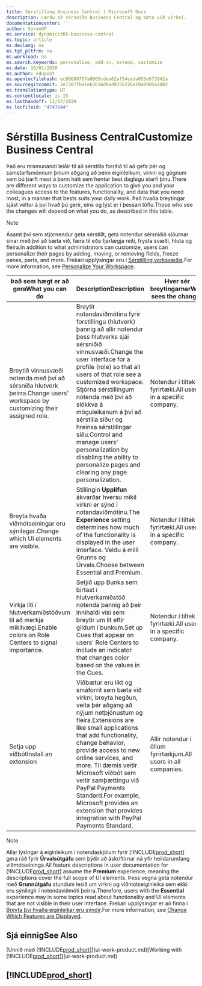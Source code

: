 ```yaml
---
title: Sérstilling Business Central | Microsoft Docs
description: Lærðu að sérsníða Business Central og bæta við virkni.
documentationcenter: ''
author: SorenGP
ms.service: dynamics365-business-central
ms.topic: article
ms.devlang: na
ms.tgt_pltfrm: na
ms.workload: na
ms.search.keywords: personalize, add-in, extend, customize
ms.date: 10/01/2020
ms.author: edupont
ms.openlocfilehash: ec80608757a8865cdea62af54ceda855e673942a
ms.sourcegitcommit: 2e7307fbe1eb3b34d0ad9356226a19409054a402
ms.translationtype: HT
ms.contentlocale: is-IS
ms.lasthandoff: 12/17/2020
ms.locfileid: "4747644"
---
```

# <a name="customize-business-central"></a><span data-ttu-id="b9796-103">Sérstilla Business Central</span><span class="sxs-lookup"><span data-stu-id="b9796-103">Customize Business Central</span></span>
<span data-ttu-id="b9796-104">Það eru mismunandi leiðir til að sérstilla forritið til að gefa þér og samstarfsmönnum þínum aðgang að þeim eiginleikum, virkni og gögnum sem þú þarft mest á þann hátt sem hentar best daglegu starfi þínu.</span><span class="sxs-lookup"><span data-stu-id="b9796-104">There are different ways to customize the application to give you and your colleagues access to the features, functionality, and data that you need most, in a manner that bests suits your daily work.</span></span> <span data-ttu-id="b9796-105">Það hvaða breytingar sjást veltur á því hvað þú gerir, eins og lýst er í þessari töflu.</span><span class="sxs-lookup"><span data-stu-id="b9796-105">Those who see the changes will depend on what you do, as described in this table.</span></span>

> [!NOTE]
> <span data-ttu-id="b9796-106">Ásamt því sem stjórnendur geta sérstillt, geta notendur sérsniðið síðurnar sínar með því að bæta við, færa til eða fjarlægja reiti, frysta svæði, hluta og fleira.</span><span class="sxs-lookup"><span data-stu-id="b9796-106">In addition to what administrators can customize, users can personalize their pages by adding, moving, or removing fields, freeze panes, parts, and more.</span></span> <span data-ttu-id="b9796-107">Frekari upplýsingar eru í [Sérstilling verksvæðis](ui-personalization-user.md).</span><span class="sxs-lookup"><span data-stu-id="b9796-107">For more information, see [Personalize Your Workspace](ui-personalization-user.md).</span></span>

| <span data-ttu-id="b9796-108">Það sem hægt er að gera</span><span class="sxs-lookup"><span data-stu-id="b9796-108">What you can do</span></span>    |  <span data-ttu-id="b9796-109">Description</span><span class="sxs-lookup"><span data-stu-id="b9796-109">Description</span></span>  |  <span data-ttu-id="b9796-110">Hver sér breytingarnar</span><span class="sxs-lookup"><span data-stu-id="b9796-110">Who sees the changes</span></span>  |  <span data-ttu-id="b9796-111">Meiri upplýsingar</span><span class="sxs-lookup"><span data-stu-id="b9796-111">More information</span></span>  |
|-----|---------------|---------|-------|
|<span data-ttu-id="b9796-112">Breytið vinnusvæði notenda með því að sérsníða hlutverk þeirra.</span><span class="sxs-lookup"><span data-stu-id="b9796-112">Change users' workspace by customizing their assigned role.</span></span>|<span data-ttu-id="b9796-113">Breytir notandaviðmótinu fyrir forstillingu (hlutverk) þannig að allir notendur þess hlutverks sjái sérsniðið vinnusvæði.</span><span class="sxs-lookup"><span data-stu-id="b9796-113">Change the user interface for a profile (role) so that all users of that role see a customized workspace.</span></span> <span data-ttu-id="b9796-114">Stjórna sérstillingum notenda með því að slökkva á möguleikanum á því að sérstilla síður og hreinsa sérstillingar síðu.</span><span class="sxs-lookup"><span data-stu-id="b9796-114">Control and manage users' personalization by disabling the ability to personalize pages and clearing any page personalization.</span></span>|<span data-ttu-id="b9796-115">Notendur í tilteknu fyrirtæki.</span><span class="sxs-lookup"><span data-stu-id="b9796-115">All users in a specific company.</span></span>|[<span data-ttu-id="b9796-116">Sérsníða síður fyrir forstillingar</span><span class="sxs-lookup"><span data-stu-id="b9796-116">Customize Pages for Profiles</span></span>](ui-personalization-manage.md)|
|<span data-ttu-id="b9796-117">Breyta hvaða viðmótseiningar eru sýnilegar.</span><span class="sxs-lookup"><span data-stu-id="b9796-117">Change which UI elements are visible.</span></span>|<span data-ttu-id="b9796-118">Stillingin **Upplifun** ákvarðar hversu mikil virkni er sýnd í notandaviðmótinu.</span><span class="sxs-lookup"><span data-stu-id="b9796-118">The **Experience** setting determines how much of the functionality is displayed in the user interface.</span></span> <span data-ttu-id="b9796-119">Veldu á milli Grunns og Úrvals.</span><span class="sxs-lookup"><span data-stu-id="b9796-119">Choose between Essential and Premium.</span></span>|<span data-ttu-id="b9796-120">Notendur í tilteknu fyrirtæki.</span><span class="sxs-lookup"><span data-stu-id="b9796-120">All users in a specific company.</span></span>|[<span data-ttu-id="b9796-121">Breyta því hvaða eiginleikar eru sýndir</span><span class="sxs-lookup"><span data-stu-id="b9796-121">Change Which Features are Displayed</span></span>](ui-experiences.md)|
|<span data-ttu-id="b9796-122">Virkja liti í hlutverkamiðstöðvum til að merkja mikilvægi.</span><span class="sxs-lookup"><span data-stu-id="b9796-122">Enable colors on Role Centers to signal importance.</span></span>|<span data-ttu-id="b9796-123">Setjið upp Bunka sem birtast í hlutverkamiðstöð notenda þannig að þeir innihaldi vísi sem breytir um lit eftir gildum í bunkum.</span><span class="sxs-lookup"><span data-stu-id="b9796-123">Set up Cues that appear on users' Role Centers to include an indicator that changes color based on the values in the Cues.</span></span>|<span data-ttu-id="b9796-124">Notendur í tilteknu fyrirtæki.</span><span class="sxs-lookup"><span data-stu-id="b9796-124">All users in a specific company.</span></span>|[<span data-ttu-id="b9796-125">Setja upp litaðan vísi á bunka</span><span class="sxs-lookup"><span data-stu-id="b9796-125">Set Up a Colored Indicator on Cues</span></span>](admin-how-set-up-colored-indicator-on-cues.md)|
|<span data-ttu-id="b9796-126">Setja upp viðbót</span><span class="sxs-lookup"><span data-stu-id="b9796-126">Install an extension</span></span>|<span data-ttu-id="b9796-127">Viðbætur eru líkt og smáforrit sem bæta við virkni, breyta hegðun, veita þér aðgang að nýjum netþjónustum og fleira.</span><span class="sxs-lookup"><span data-stu-id="b9796-127">Extensions are like small applications that add functionality, change behavior, provide access to new online services, and more.</span></span> <span data-ttu-id="b9796-128">Til dæmis veitir Microsoft viðbót sem veitir samþættingu við PayPal Payments Standard.</span><span class="sxs-lookup"><span data-stu-id="b9796-128">For example, Microsoft provides an extension that provides integration with PayPal Payments Standard.</span></span>|<span data-ttu-id="b9796-129">Allir notendur í öllum fyrirtækjum.</span><span class="sxs-lookup"><span data-stu-id="b9796-129">All users in all companies.</span></span>|[<span data-ttu-id="b9796-130">Sérstilling með viðbótum</span><span class="sxs-lookup"><span data-stu-id="b9796-130">Customizing Using Extensions</span></span>](ui-extensions.md)|
> [!NOTE]
> <span data-ttu-id="b9796-131">Allar lýsingar á eiginleikum í notendaskjölum fyrir [!INCLUDE[prod_short](includes/prod_short.md)] gera ráð fyrir **Úrvalsútgáfu** sem þýðir að áskriftirnar ná yfir heildarumfang viðmótseininga.</span><span class="sxs-lookup"><span data-stu-id="b9796-131">All feature descriptions in user documentation for [!INCLUDE[prod_short](includes/prod_short.md)] assume the **Premium** experience, meaning the descriptions cover the full scope of UI elements.</span></span> <span data-ttu-id="b9796-132">Þess vegna geta notendur með **Grunnútgáfu** stundum lesið um virkni og viðmótseiginleika sem ekki eru sýnilegir í notendaviðmóti þeirra.</span><span class="sxs-lookup"><span data-stu-id="b9796-132">Therefore, users with the **Essential** experience may in some topics read about functionality and UI elements that are not visible in their user interface.</span></span> <span data-ttu-id="b9796-133">Frekari upplýsingar er að finna í [Breyta því hvaða eiginleikar eru sýndir](ui-experiences.md).</span><span class="sxs-lookup"><span data-stu-id="b9796-133">For more information, see [Change Which Features are Displayed](ui-experiences.md).</span></span>

## <a name="see-also"></a><span data-ttu-id="b9796-134">Sjá einnig</span><span class="sxs-lookup"><span data-stu-id="b9796-134">See Also</span></span>
<span data-ttu-id="b9796-135">[Unnið með [!INCLUDE[prod_short](includes/prod_short.md)]](ui-work-product.md)</span><span class="sxs-lookup"><span data-stu-id="b9796-135">[Working with [!INCLUDE[prod_short](includes/prod_short.md)]](ui-work-product.md)</span></span>  

## [!INCLUDE[prod_short](includes/free_trial_md.md)]  
